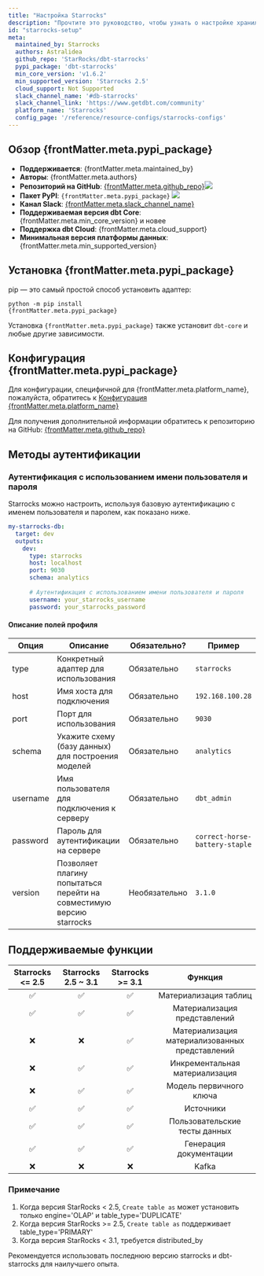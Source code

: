 ```yaml
---
title: "Настройка Starrocks"
description: "Прочтите это руководство, чтобы узнать о настройке хранилища Starrocks в dbt."
id: "starrocks-setup"
meta:
  maintained_by: Starrocks
  authors: Astralidea
  github_repo: 'StarRocks/dbt-starrocks'
  pypi_package: 'dbt-starrocks'
  min_core_version: 'v1.6.2'
  min_supported_version: 'Starrocks 2.5'
  cloud_support: Not Supported
  slack_channel_name: '#db-starrocks'
  slack_channel_link: 'https://www.getdbt.com/community'
  platform_name: 'Starrocks'
  config_page: '/reference/resource-configs/starrocks-configs'
---
```


<h2> Обзор {frontMatter.meta.pypi_package} </h2>

<ul>
    <li><strong>Поддерживается</strong>: {frontMatter.meta.maintained_by}</li>
    <li><strong>Авторы</strong>: {frontMatter.meta.authors}</li>
    <li><strong>Репозиторий на GitHub</strong>: <a href={`https://github.com/${frontMatter.meta.github_repo}`}>{frontMatter.meta.github_repo}</a><a href={`https://github.com/${frontMatter.meta.github_repo}`}><img src={`https://img.shields.io/github/stars/${frontMatter.meta.github_repo}?style=for-the-badge`}/></a></li>
    <li><strong>Пакет PyPI</strong>: <code>{frontMatter.meta.pypi_package}</code> <a href={`https://badge.fury.io/py/${frontMatter.meta.pypi_package}`}><img src={`https://badge.fury.io/py/${frontMatter.meta.pypi_package}.svg`}/></a></li>
    <li><strong>Канал Slack</strong>: <a href={frontMatter.meta.slack_channel_link}>{frontMatter.meta.slack_channel_name}</a></li>
    <li><strong>Поддерживаемая версия dbt Core</strong>: {frontMatter.meta.min_core_version} и новее</li>
    <li><strong>Поддержка dbt Cloud</strong>: {frontMatter.meta.cloud_support}</li>
    <li><strong>Минимальная версия платформы данных</strong>: {frontMatter.meta.min_supported_version}</li>
    </ul>

<h2> Установка {frontMatter.meta.pypi_package} </h2>

pip — это самый простой способ установить адаптер:

<code>python -m pip install {frontMatter.meta.pypi_package}</code>

<p>Установка <code>{frontMatter.meta.pypi_package}</code> также установит <code>dbt-core</code> и любые другие зависимости.</p>

<h2> Конфигурация {frontMatter.meta.pypi_package} </h2>

<p>Для конфигурации, специфичной для {frontMatter.meta.platform_name}, пожалуйста, обратитесь к <a href={frontMatter.meta.config_page}>Конфигурация {frontMatter.meta.platform_name}</a> </p>

<p>Для получения дополнительной информации обратитесь к репозиторию на GitHub: <a href={`https://github.com/${frontMatter.meta.github_repo}`}>{frontMatter.meta.github_repo}</a></p>

## Методы аутентификации

### Аутентификация с использованием имени пользователя и пароля

Starrocks можно настроить, используя базовую аутентификацию с именем пользователя и паролем, как показано ниже.

<File name='~/.dbt/profiles.yml'>

```yaml
my-starrocks-db:
  target: dev
  outputs:
    dev:
      type: starrocks
      host: localhost
      port: 9030
      schema: analytics
      
      # Аутентификация с использованием имени пользователя и пароля
      username: your_starrocks_username
      password: your_starrocks_password
```

</File>

#### Описание полей профиля
| Опция    | Описание                                                | Обязательно? | Пример                         |
|----------|---------------------------------------------------------|--------------|--------------------------------|
| type     | Конкретный адаптер для использования                    | Обязательно  | `starrocks`                    |
| host     | Имя хоста для подключения                               | Обязательно  | `192.168.100.28`               |
| port     | Порт для использования                                  | Обязательно  | `9030`                         |
| schema   | Укажите схему (базу данных) для построения моделей      | Обязательно  | `analytics`                    |
| username | Имя пользователя для подключения к серверу              | Обязательно  | `dbt_admin`                    |
| password | Пароль для аутентификации на сервере                    | Обязательно  | `correct-horse-battery-staple` |
| version  | Позволяет плагину попытаться перейти на совместимую версию starrocks | Необязательно | `3.1.0`                        |

## Поддерживаемые функции

| Starrocks &lt;= 2.5 | Starrocks 2.5 ~ 3.1  | Starrocks &gt;= 3.1  |              Функция              |
|:----------------:|:--------------------:|:-----------------:|:---------------------------------:|
|        ✅         |          ✅           |         ✅         |       Материализация таблиц       |
|        ✅         |          ✅           |         ✅         |       Материализация представлений        |
|        ❌         |          ❌           |         ✅         | Материализация материализованных представлений |
|        ❌         |          ✅           |         ✅         |    Инкрементальная материализация    |
|        ❌         |          ✅           |         ✅         |         Модель первичного ключа         |
|        ✅         |          ✅           |         ✅         |              Источники              |
|        ✅         |          ✅           |         ✅         |         Пользовательские тесты данных         |
|        ✅         |          ✅           |         ✅         |           Генерация документации           |
|        ❌         |          ❌           |         ❌         |               Kafka               |

### Примечание
1. Когда версия StarRocks < 2.5, `Create table as` может установить только engine='OLAP' и table_type='DUPLICATE'
2. Когда версия StarRocks >= 2.5, `Create table as` поддерживает table_type='PRIMARY'
3. Когда версия StarRocks < 3.1, требуется distributed_by

Рекомендуется использовать последнюю версию starrocks и dbt-starrocks для наилучшего опыта.